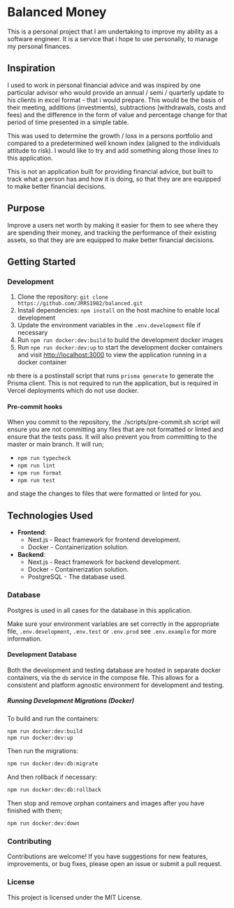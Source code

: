 # Balanced Money

This is a personal project that I am undertaking to improve my ability as a software engineer. It is a service that i hope to use personally, to manage my personal finances.

## Inspiration

I used to work in personal financial advice and was inspired by one particular advisor who would provide an annual / semi / quarterly update to his clients in excel format - that i would prepare. This would be the basis of their meeting, additions (investments), subtractions (withdrawals, costs and fees) and the difference in the form of value and percentage change for that period of time presented in a simple table.

This was used to determine the growth / loss in a persons portfolio and compared to a predetermined well known index (aligned to the individuals attitude to risk). I would like to try and add something along those lines to this application.

This is not an application built for providing financial advice, but built to track what a person has and how it is doing, so that they are are equipped to make better financial decisions.

## Purpose

Improve a users net worth by making it easier for them to see where they are spending their money, and tracking the performance of their existing assets, so that they are are equipped to make better financial decisions.

## Getting Started

### Development

1. Clone the repository: `git clone https://github.com/JRRS1982/balanced.git`
2. Install dependencies: `npm install` on the host machine to enable local development
3. Update the environment variables in the `.env.development` file if necessary
4. Run `npm run docker:dev:build` to build the development docker images
5. Run `npm run docker:dev:up` to start the development docker containers and visit <http://localhost:3000> to view the application running in a docker container

<!-- TODO: remove this note when postinstall is removed and the deployment is not to vercel-->

nb there is a postinstall script that runs `prisma generate` to generate the Prisma client. This is not required to run the application, but is required in Vercel deployments which do not use docker.

#### Pre-commit hooks

When you commit to the repository, the ./scripts/pre-commit.sh script will ensure you are not committing any files that are not formatted or linted and ensure that the tests pass. It will also prevent you from committing to the master or main branch. It will run;

- `npm run typecheck`
- `npm run lint`
- `npm run format`
- `npm run test`

and stage the changes to files that were formatted or linted for you.

## Technologies Used

- **Frontend**:
  - Next.js - React framework for frontend development.
  - Docker - Containerization solution.
- **Backend**:
  - Next.js - React framework for backend development.
  - Docker - Containerization solution.
  - PostgreSQL - The database used.

### Database

Postgres is used in all cases for the database in this application.

Make sure your environment variables are set correctly in the appropriate file, `.env.development`, `.env.test` or `.env.prod` see `.env.example` for more information.

#### Development Database

Both the development and testing database are hosted in separate docker containers, via the `db` service in the compose file. This allows for a consistent and platform agnostic environment for development and testing.

##### Running Development Migrations (Docker)

To build and run the containers:

```bash
npm run docker:dev:build
npm run docker:dev:up
```

Then run the migrations:

```bash
npm run docker:dev:db:migrate
```

And then rollback if necessary:

```bash
npm run docker:dev:db:rollback
```

Then stop and remove orphan containers and images after you have finished with them;

```bash
npm run docker:dev:down
```

### Contributing

Contributions are welcome! If you have suggestions for new features, improvements, or bug fixes, please open an issue or submit a pull request.

### License

This project is licensed under the MIT License.

